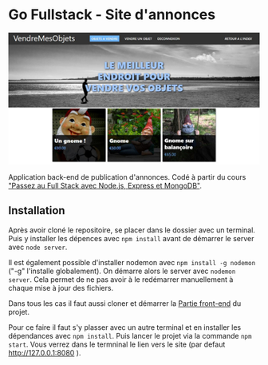 # Go Fullstack - Site d'annonces
![Cover image](images/cover.JPG)

Application back-end de publication d'annonces.
Codé à partir du cours ["Passez au Full Stack avec Node.js, Express et MongoDB"](https://openclassrooms.com/fr/courses/6390246-passez-au-full-stack-avec-node-js-express-et-mongodb).

## Installation

Après avoir cloné le repositoire, se placer dans le dossier avec un terminal. Puis y installer les dépences avec `npm install` avant de démarrer le server avec `node server`.

Il est également possible d'installer nodemon avec `npm install -g nodemon` ("-g" l'installe globalement). On démarre alors le server avec `nodemon server`. Cela permet de ne pas avoir à le redémarrer manuellement à chaque mise à jour des fichiers.

Dans tous les cas il faut aussi cloner et démarrer la [Partie front-end](https://github.com/OpenClassrooms-Student-Center/go-fullstack-v3-fr) du projet.

Pour ce faire il faut s'y plasser avec un autre terminal et en installer les dépendances avec `npm install`. Puis lancer le projet via la commande `npm start`. Vous verrez dans le termninal le lien vers le site (par defaut http://127.0.0.1:8080 ).
